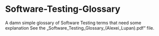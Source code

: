 # Software-Testing-Glossary
A damn simple glossary of Software Testing terms that need some explanation
See the „Software_Testing_Glossary_(Alexei_Lupan).pdf“ file.
